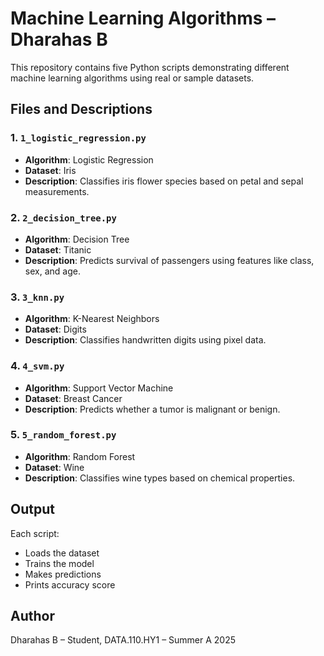 # Machine Learning Algorithms – Dharahas B

This repository contains five Python scripts demonstrating different machine learning algorithms using real or sample datasets.

## Files and Descriptions

### 1. `1_logistic_regression.py`
- **Algorithm**: Logistic Regression
- **Dataset**: Iris
- **Description**: Classifies iris flower species based on petal and sepal measurements.

### 2. `2_decision_tree.py`
- **Algorithm**: Decision Tree
- **Dataset**: Titanic
- **Description**: Predicts survival of passengers using features like class, sex, and age.

### 3. `3_knn.py`
- **Algorithm**: K-Nearest Neighbors
- **Dataset**: Digits
- **Description**: Classifies handwritten digits using pixel data.

### 4. `4_svm.py`
- **Algorithm**: Support Vector Machine
- **Dataset**: Breast Cancer
- **Description**: Predicts whether a tumor is malignant or benign.

### 5. `5_random_forest.py`
- **Algorithm**: Random Forest
- **Dataset**: Wine
- **Description**: Classifies wine types based on chemical properties.

## Output
Each script:
- Loads the dataset
- Trains the model
- Makes predictions
- Prints accuracy score

## Author
Dharahas B – Student, DATA.110.HY1 – Summer A 2025
